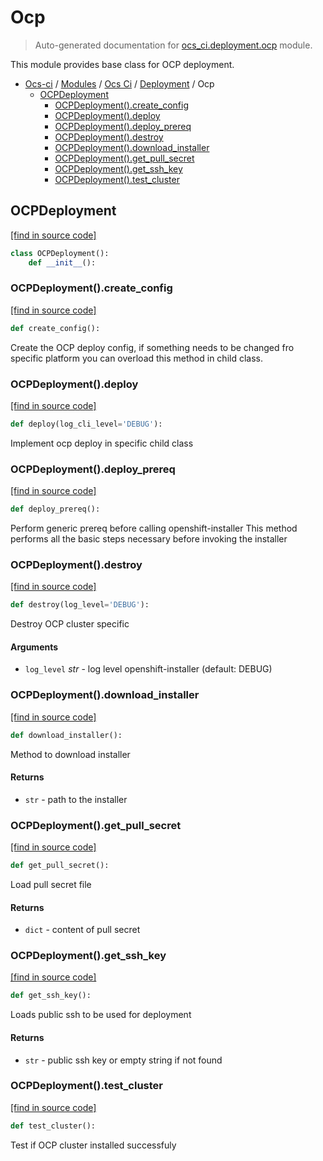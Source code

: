 # Ocp

> Auto-generated documentation for [ocs_ci.deployment.ocp](https://github.com/gklein/ocs-ci/blob/master/ocs_ci/deployment/ocp.py) module.

This module provides base class for OCP deployment.

- [Ocs-ci](../../README.md#ocs-ci) / [Modules](../../MODULES.md#ocs-ci-modules) / [Ocs Ci](../index.md#ocs-ci) / [Deployment](index.md#deployment) / Ocp
    - [OCPDeployment](#ocpdeployment)
        - [OCPDeployment().create_config](#ocpdeploymentcreate_config)
        - [OCPDeployment().deploy](#ocpdeploymentdeploy)
        - [OCPDeployment().deploy_prereq](#ocpdeploymentdeploy_prereq)
        - [OCPDeployment().destroy](#ocpdeploymentdestroy)
        - [OCPDeployment().download_installer](#ocpdeploymentdownload_installer)
        - [OCPDeployment().get_pull_secret](#ocpdeploymentget_pull_secret)
        - [OCPDeployment().get_ssh_key](#ocpdeploymentget_ssh_key)
        - [OCPDeployment().test_cluster](#ocpdeploymenttest_cluster)

## OCPDeployment

[[find in source code]](https://github.com/gklein/ocs-ci/blob/master/ocs_ci/deployment/ocp.py#L22)

```python
class OCPDeployment():
    def __init__():
```

### OCPDeployment().create_config

[[find in source code]](https://github.com/gklein/ocs-ci/blob/master/ocs_ci/deployment/ocp.py#L119)

```python
def create_config():
```

Create the OCP deploy config, if something needs to be changed fro
specific platform you can overload this method in child class.

### OCPDeployment().deploy

[[find in source code]](https://github.com/gklein/ocs-ci/blob/master/ocs_ci/deployment/ocp.py#L151)

```python
def deploy(log_cli_level='DEBUG'):
```

Implement ocp deploy in specific child class

### OCPDeployment().deploy_prereq

[[find in source code]](https://github.com/gklein/ocs-ci/blob/master/ocs_ci/deployment/ocp.py#L83)

```python
def deploy_prereq():
```

Perform generic prereq before calling openshift-installer
This method performs all the basic steps necessary before invoking the
installer

### OCPDeployment().destroy

[[find in source code]](https://github.com/gklein/ocs-ci/blob/master/ocs_ci/deployment/ocp.py#L169)

```python
def destroy(log_level='DEBUG'):
```

Destroy OCP cluster specific

#### Arguments

- `log_level` *str* - log level openshift-installer (default: DEBUG)

### OCPDeployment().download_installer

[[find in source code]](https://github.com/gklein/ocs-ci/blob/master/ocs_ci/deployment/ocp.py#L34)

```python
def download_installer():
```

Method to download installer

#### Returns

- `str` - path to the installer

### OCPDeployment().get_pull_secret

[[find in source code]](https://github.com/gklein/ocs-ci/blob/master/ocs_ci/deployment/ocp.py#L50)

```python
def get_pull_secret():
```

Load pull secret file

#### Returns

- `dict` - content of pull secret

### OCPDeployment().get_ssh_key

[[find in source code]](https://github.com/gklein/ocs-ci/blob/master/ocs_ci/deployment/ocp.py#L68)

```python
def get_ssh_key():
```

Loads public ssh to be used for deployment

#### Returns

- `str` - public ssh key or empty string if not found

### OCPDeployment().test_cluster

[[find in source code]](https://github.com/gklein/ocs-ci/blob/master/ocs_ci/deployment/ocp.py#L157)

```python
def test_cluster():
```

Test if OCP cluster installed successfuly
